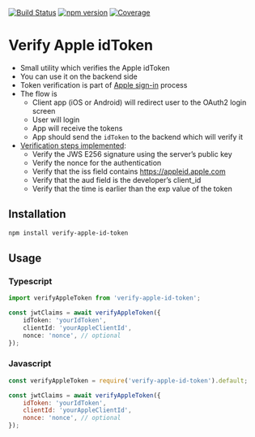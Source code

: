 [![Build Status](https://travis-ci.com/stefan-prokop-cz/verify-apple-id-token.svg?branch=master)](https://travis-ci.com/stefan-prokop-cz/verify-apple-id-token)
[![npm version](https://img.shields.io/npm/v/verify-apple-id-token)](https://www.npmjs.com/package/verify-apple-id-token)
[![Coverage](https://img.shields.io/codeclimate/coverage/stefan-prokop-cz/verify-apple-id-token.svg?style=flat-square)](https://codeclimate.com/github/stefan-prokop-cz/verify-apple-id-token)

# Verify Apple idToken

- Small utility which verifies the Apple idToken
- You can use it on the backend side
- Token verification is part of [Apple sign-in](https://developer.apple.com/documentation/signinwithapplerestapi) process
- The flow is
    - Client app (iOS or Android) will redirect user to the OAuth2 login screen
    - User will login
    - App will receive the tokens
    - App should send the `idToken` to the backend which will verify it
- [Verification steps implemented](https://developer.apple.com/documentation/sign_in_with_apple/sign_in_with_apple_rest_api/verifying_a_user):
    - Verify the JWS E256 signature using the server’s public key
    - Verify the nonce for the authentication
    - Verify that the iss field contains https://appleid.apple.com
    - Verify that the aud field is the developer’s client_id
    - Verify that the time is earlier than the exp value of the token

## Installation
```bash
npm install verify-apple-id-token
```

## Usage
### Typescript
```typescript
import verifyAppleToken from 'verify-apple-id-token';

const jwtClaims = await verifyAppleToken({
    idToken: 'yourIdToken',
    clientId: 'yourAppleClientId',
    nonce: 'nonce', // optional
});
```

### Javascript
```javascript
const verifyAppleToken = require('verify-apple-id-token').default;

const jwtClaims = await verifyAppleToken({
    idToken: 'yourIdToken',
    clientId: 'yourAppleClientId',
    nonce: 'nonce', // optional
});
```
